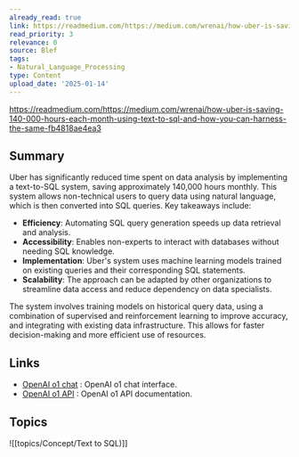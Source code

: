 ```yaml
---
already_read: true
link: https://readmedium.com/https://medium.com/wrenai/how-uber-is-saving-140-000-hours-each-month-using-text-to-sql-and-how-you-can-harness-the-same-fb4818ae4ea3
read_priority: 3
relevance: 0
source: Blef
tags:
- Natural_Language_Processing
type: Content
upload_date: '2025-01-14'
---
```


https://readmedium.com/https://medium.com/wrenai/how-uber-is-saving-140-000-hours-each-month-using-text-to-sql-and-how-you-can-harness-the-same-fb4818ae4ea3
## Summary

Uber has significantly reduced time spent on data analysis by implementing a text-to-SQL system, saving approximately 140,000 hours monthly. This system allows non-technical users to query data using natural language, which is then converted into SQL queries. Key takeaways include:

- **Efficiency**: Automating SQL query generation speeds up data retrieval and analysis.
- **Accessibility**: Enables non-experts to interact with databases without needing SQL knowledge.
- **Implementation**: Uber's system uses machine learning models trained on existing queries and their corresponding SQL statements.
- **Scalability**: The approach can be adapted by other organizations to streamline data access and reduce dependency on data specialists.

The system involves training models on historical query data, using a combination of supervised and reinforcement learning to improve accuracy, and integrating with existing data infrastructure. This allows for faster decision-making and more efficient use of resources.
## Links

- [OpenAI o1 chat](https://openai01.net/) : OpenAI o1 chat interface.
- [OpenAI o1 API](https://openaio1api.com/) : OpenAI o1 API documentation.

## Topics

![[topics/Concept/Text to SQL)]]